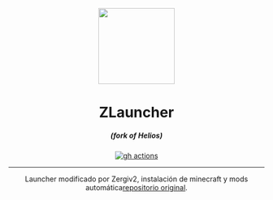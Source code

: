<p align="center"><img src="https://iili.io/HiIIHa1.png" width="150px" height="150px" ></p>

<h1 align="center">ZLauncher</h1>

<em><h5 align="center">(fork of Helios)</h5></em>

[<p align="center"><img src="https://iili.io/JiHNfov.png" alt="gh actions">](https://github.com/Zergiv/ZLauncher/actions)

---

<p align="center"> Launcher modificado por Zergiv2, instalación de minecraft y mods automática<a href="https://github.com/dscalzi/HeliosLauncher">repositorio original</a>.</p>
